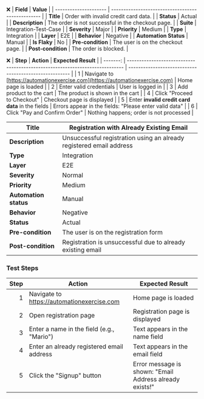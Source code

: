 
❌ | **Field**             | **Value**                                         |
| --------------------- | ------------------------------------------------- |
| **Title**             | Order with invalid credit card data.              |
| **Status**            | Actual                                            |
| **Description**       | The order is not successful in the checkout page. |
| **Suite**             | Integration-Test-Case                             |
| **Severity**          | Major                                             |
| **Priority**          | Medium                                            |
| **Type**              | Integration                                       |
| **Layer**             | E2E                                               |
| **Behavior**          | Negative                                          |
| **Automation Status** | Manual                                            |
| **Is Flaky**          | No                                                |
| **Pre-condition**     | The user is on the checkout page.                 |
| **Post-condition**    | The order is blocked.                             |


❌ | **Step** | **Action**                                                                   | **Expected Result**                                    |
| -------: | ---------------------------------------------------------------------------- | ------------------------------------------------------ |
|        1 | Navigate to [https://automationexercise.com](https://automationexercise.com) | Home page is loaded                                    |
|        2 | Enter valid credentials                                                      | User is logged in                                      |
|        3 | Add product to the cart                                                      | The product is shown in the cart                       |
|        4 | Click "Proceed to Checkout"                                                  | Checkout page is displayed                             |
|        5 | Enter **invalid credit card data** in the fields                             | Errors appear in the fields: "Please enter valid data" |
|        6 | Click "Pay and Confirm Order"                                                | Nothing happens; order is not processed                |


| **Title**             | Registration with Already Existing Email             |
|-----------------------|------------------------------------------------------|
| **Description**       | Unsuccessful registration using an already registered email address |
| **Type**              | Integration                                          |
| **Layer**             | E2E                                                  |
| **Severity**          | Normal                                               |
| **Priority**          | Medium                                               |
| **Automation status** | Manual                                               |
| **Behavior**          | Negative                                             |
| **Status**            | Actual                                               |
| **Pre-condition**     | The user is on the registration form                 |
| **Post-condition**    | Registration is unsuccessful due to already existing email |

### Test Steps

| **Step** | **Action**                                      | **Expected Result**                                      |
|---------:|--------------------------------------------------|----------------------------------------------------------|
| 1        | Navigate to https://automationexercise.com       | Home page is loaded                                      |
| 2        | Open registration page                           | Registration page is displayed                           |
| 3        | Enter a name in the field (e.g., "Mario")        | Text appears in the name field                           |
| 4        | Enter an already registered email address        | Text appears in the email field                          |
| 5        | Click the "Signup" button                        | Error message is shown: "Email Address already exists!"  |
